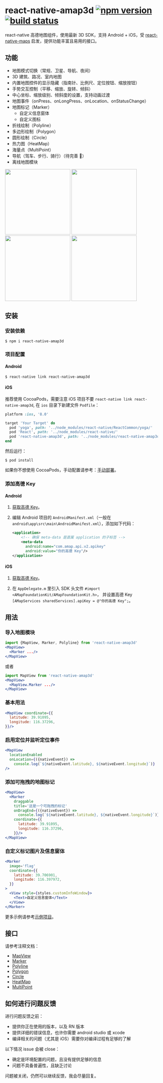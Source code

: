 # react-native-amap3d [![npm version][version-badge]][npm] [![build status][build-badge]][build]

react-native 高德地图组件，使用最新 3D SDK，支持 Android + iOS，受 [react-native-maps](https://github.com/airbnb/react-native-maps) 启发，提供功能丰富且易用的接口。


## 功能

- 地图模式切换（常规、卫星、导航、夜间）
- 3D 建筑、路况、室内地图
- 内置地图控件的显示隐藏（指南针、比例尺、定位按钮、缩放按钮）
- 手势交互控制（平移、缩放、旋转、倾斜）
- 中心坐标、缩放级别、倾斜度的设置，支持动画过渡
- 地图事件（onPress、onLongPress、onLocation、onStatusChange）
- 地图标记（Marker）
  - 自定义信息窗体
  - 自定义图标
- 折线绘制（Polyline）
- 多边形绘制（Polygon）
- 圆形绘制（Circle）
- 热力图（HeatMap）
- 海量点（MultiPoint）
- 导航（驾车、步行、骑行）（待完善 🚧）
- 离线地图模块

<img src="http://upload-images.jianshu.io/upload_images/51256-f585098064a8d9de.png?imageView2/2/w/600" width="215"> <img src="http://upload-images.jianshu.io/upload_images/51256-a2b8b7fb93738f2e.png?imageView2/2/w/600" width="215"> <img src="http://upload-images.jianshu.io/upload_images/51256-85b17548888e2bd6.png?imageView2/2/w/600" width="215"> <img src="http://upload-images.jianshu.io/upload_images/51256-8c8b685f3cfbc350.png?imageView2/2/w/600" width="215">


## 安装

### 安装依赖
```
$ npm i react-native-amap3d
```

### 项目配置
#### Android
```
$ react-native link react-native-amap3d
```

#### iOS
推荐使用 CocoaPods，需要注意 iOS 项目不要 `react-native link react-native-amap3d`, 在 `ios` 目录下新建文件 `Podfile`：

```ruby
platform :ios, '8.0'

target 'Your Target' do
  pod 'yoga', path: '../node_modules/react-native/ReactCommon/yoga/'
  pod 'React', path: '../node_modules/react-native/'
  pod 'react-native-amap3d', path: '../node_modules/react-native-amap3d/ios/'
end
```

然后运行：
```
$ pod install
```

如果你不想使用 CocoaPods，手动配置请参考：[手动部署](http://lbs.amap.com/api/ios-sdk/guide/create-project/manual-configuration)。

### 添加高德 Key
#### Android
1. [获取高德 Key](http://lbs.amap.com/api/android-sdk/guide/create-project/get-key)。

2. 编辑 Android 项目的 `AndroidManifest.xml`（一般在 `android\app\src\main\AndroidManifest.xml`），添加如下代码：
   ```xml
   <application>
       <!-- 确保 meta-data 是直属 application 的子标签 -->
       <meta-data
         android:name="com.amap.api.v2.apikey"
         android:value="你的高德 Key"/>
   </application>
   ```

#### iOS
1. [获取高德 Key](https://lbs.amap.com/api/ios-sdk/guide/create-project/get-key)。

2. 在 `AppDelegate.m` 里引入 SDK 头文件 `#import <AMapFoundationKit/AMapFoundationKit.h>`，
   并设置高德 Key `[AMapServices sharedServices].apiKey = @"你的高德 Key";`。


## 用法

### 导入地图模块
```jsx
import {MapView, Marker, Polyline} from 'react-native-amap3d'
<MapView>
  <Marker .../>
</MapView>
```
或者
```jsx
import MapView from 'react-native-amap3d'
<MapView>
  <MapView.Marker .../>
</MapView>
```

### 基本用法
```jsx
<MapView coordinate={{
  latitude: 39.91095,
  longitude: 116.37296,
}}/>
```

### 启用定位并监听定位事件
```jsx
<MapView
  locationEnabled
  onLocation={({nativeEvent}) =>
    console.log(`${nativeEvent.latitude}, ${nativeEvent.longitude}`)}
/>
```

### 添加可拖拽的地图标记
```jsx
<MapView>
  <Marker
    draggable
    title='这是一个可拖拽的标记'
    onDragEnd={({nativeEvent}) =>
      console.log(`${nativeEvent.latitude}, ${nativeEvent.longitude}`)}
    coordinate={{
      latitude: 39.91095,
      longitude: 116.37296,
    }}/>
</MapView>
```

### 自定义标记图片及信息窗体
```jsx
<Marker
  image='flag'
  coordinate={{
    latitude: 39.706901,
    longitude: 116.397972,
  }}
>
  <View style={styles.customInfoWindow}>
    <Text>自定义信息窗体</Text>
  </View>
</Marker>
```

更多示例请参考[示例项目](https://github.com/qiuxiang/react-native-amap3d/tree/master/example)。


## 接口

请参考注释文档：
- [MapView](https://github.com/qiuxiang/react-native-amap3d/tree/v0.7.3/components/maps/MapView.js#L15)
- [Marker](https://github.com/qiuxiang/react-native-amap3d/tree/v0.7.3/components/maps/Marker.js#L8)
- [Polyline](https://github.com/qiuxiang/react-native-amap3d/tree/v0.7.3/components/maps/Polyline.js#L6)
- [Polygon](https://github.com/qiuxiang/react-native-amap3d/tree/v0.7.3/components/maps/Polygon.js#L6)
- [Circle](https://github.com/qiuxiang/react-native-amap3d/tree/v0.7.3/components/maps/Circle.js#L6)
- [HeatMap](https://github.com/qiuxiang/react-native-amap3d/tree/v0.7.3/components/maps/HeatMap.js#L6)
- [MultiPoint](https://github.com/qiuxiang/react-native-amap3d/tree/v0.7.3/components/maps/MultiPoint.js#L5)


## 如何进行问题反馈
进行问题反馈之前：
  - 提供你正在使用的版本，以及 RN 版本
  - 提供详细的错误信息，也许你需要 android studio 或 xcode
  - 编译相关的问题（尤其是 iOS）需要你对编译过程有足够的了解

以下情况 issue 会被 close：
  - 确定是环境配置的问题，且没有提供足够的信息
  - 问题不具备普遍性，且缺乏讨论

问题被关闭，仍然可以继续反馈，我会尽量回复。

[npm]: https://www.npmjs.com/package/react-native-amap3d
[version-badge]: https://badge.fury.io/js/react-native-amap3d.svg
[build-badge]: https://travis-ci.org/qiuxiang/react-native-amap3d.svg?branch=master
[build]: https://travis-ci.org/qiuxiang/react-native-amap3d
